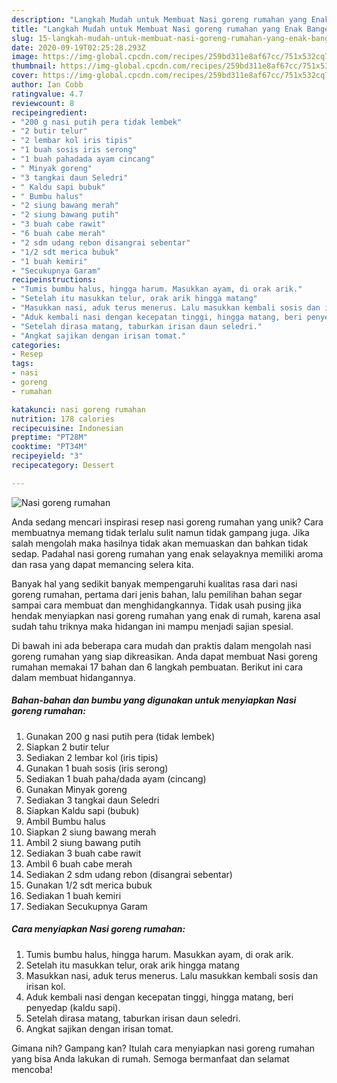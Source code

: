 ```yaml
---
description: "Langkah Mudah untuk Membuat Nasi goreng rumahan yang Enak Banget"
title: "Langkah Mudah untuk Membuat Nasi goreng rumahan yang Enak Banget"
slug: 15-langkah-mudah-untuk-membuat-nasi-goreng-rumahan-yang-enak-banget
date: 2020-09-19T02:25:28.293Z
image: https://img-global.cpcdn.com/recipes/259bd311e8af67cc/751x532cq70/nasi-goreng-rumahan-foto-resep-utama.jpg
thumbnail: https://img-global.cpcdn.com/recipes/259bd311e8af67cc/751x532cq70/nasi-goreng-rumahan-foto-resep-utama.jpg
cover: https://img-global.cpcdn.com/recipes/259bd311e8af67cc/751x532cq70/nasi-goreng-rumahan-foto-resep-utama.jpg
author: Ian Cobb
ratingvalue: 4.7
reviewcount: 8
recipeingredient:
- "200 g nasi putih pera tidak lembek"
- "2 butir telur"
- "2 lembar kol iris tipis"
- "1 buah sosis iris serong"
- "1 buah pahadada ayam cincang"
- " Minyak goreng"
- "3 tangkai daun Seledri"
- " Kaldu sapi bubuk"
- " Bumbu halus"
- "2 siung bawang merah"
- "2 siung bawang putih"
- "3 buah cabe rawit"
- "6 buah cabe merah"
- "2 sdm udang rebon disangrai sebentar"
- "1/2 sdt merica bubuk"
- "1 buah kemiri"
- "Secukupnya Garam"
recipeinstructions:
- "Tumis bumbu halus, hingga harum. Masukkan ayam, di orak arik."
- "Setelah itu masukkan telur, orak arik hingga matang"
- "Masukkan nasi, aduk terus menerus. Lalu masukkan kembali sosis dan irisan kol."
- "Aduk kembali nasi dengan kecepatan tinggi, hingga matang, beri penyedap (kaldu sapi)."
- "Setelah dirasa matang, taburkan irisan daun seledri."
- "Angkat sajikan dengan irisan tomat."
categories:
- Resep
tags:
- nasi
- goreng
- rumahan

katakunci: nasi goreng rumahan 
nutrition: 178 calories
recipecuisine: Indonesian
preptime: "PT28M"
cooktime: "PT34M"
recipeyield: "3"
recipecategory: Dessert

---
```



![Nasi goreng rumahan](https://img-global.cpcdn.com/recipes/259bd311e8af67cc/751x532cq70/nasi-goreng-rumahan-foto-resep-utama.jpg)

Anda sedang mencari inspirasi resep nasi goreng rumahan yang unik? Cara membuatnya memang tidak terlalu sulit namun tidak gampang juga. Jika salah mengolah maka hasilnya tidak akan memuaskan dan bahkan tidak sedap. Padahal nasi goreng rumahan yang enak selayaknya memiliki aroma dan rasa yang dapat memancing selera kita.



Banyak hal yang sedikit banyak mempengaruhi kualitas rasa dari nasi goreng rumahan, pertama dari jenis bahan, lalu pemilihan bahan segar sampai cara membuat dan menghidangkannya. Tidak usah pusing jika hendak menyiapkan nasi goreng rumahan yang enak di rumah, karena asal sudah tahu triknya maka hidangan ini mampu menjadi sajian spesial.


Di bawah ini ada beberapa cara mudah dan praktis dalam mengolah nasi goreng rumahan yang siap dikreasikan. Anda dapat membuat Nasi goreng rumahan memakai 17 bahan dan 6 langkah pembuatan. Berikut ini cara dalam membuat hidangannya.

<!--inarticleads1-->

##### Bahan-bahan dan bumbu yang digunakan untuk menyiapkan Nasi goreng rumahan:

1. Gunakan 200 g nasi putih pera (tidak lembek)
1. Siapkan 2 butir telur
1. Sediakan 2 lembar kol (iris tipis)
1. Gunakan 1 buah sosis (iris serong)
1. Sediakan 1 buah paha/dada ayam (cincang)
1. Gunakan  Minyak goreng
1. Sediakan 3 tangkai daun Seledri
1. Siapkan  Kaldu sapi (bubuk)
1. Ambil  Bumbu halus
1. Siapkan 2 siung bawang merah
1. Ambil 2 siung bawang putih
1. Sediakan 3 buah cabe rawit
1. Ambil 6 buah cabe merah
1. Sediakan 2 sdm udang rebon (disangrai sebentar)
1. Gunakan 1/2 sdt merica bubuk
1. Sediakan 1 buah kemiri
1. Sediakan Secukupnya Garam




<!--inarticleads2-->

##### Cara menyiapkan Nasi goreng rumahan:

1. Tumis bumbu halus, hingga harum. Masukkan ayam, di orak arik.
1. Setelah itu masukkan telur, orak arik hingga matang
1. Masukkan nasi, aduk terus menerus. Lalu masukkan kembali sosis dan irisan kol.
1. Aduk kembali nasi dengan kecepatan tinggi, hingga matang, beri penyedap (kaldu sapi).
1. Setelah dirasa matang, taburkan irisan daun seledri.
1. Angkat sajikan dengan irisan tomat.




Gimana nih? Gampang kan? Itulah cara menyiapkan nasi goreng rumahan yang bisa Anda lakukan di rumah. Semoga bermanfaat dan selamat mencoba!
